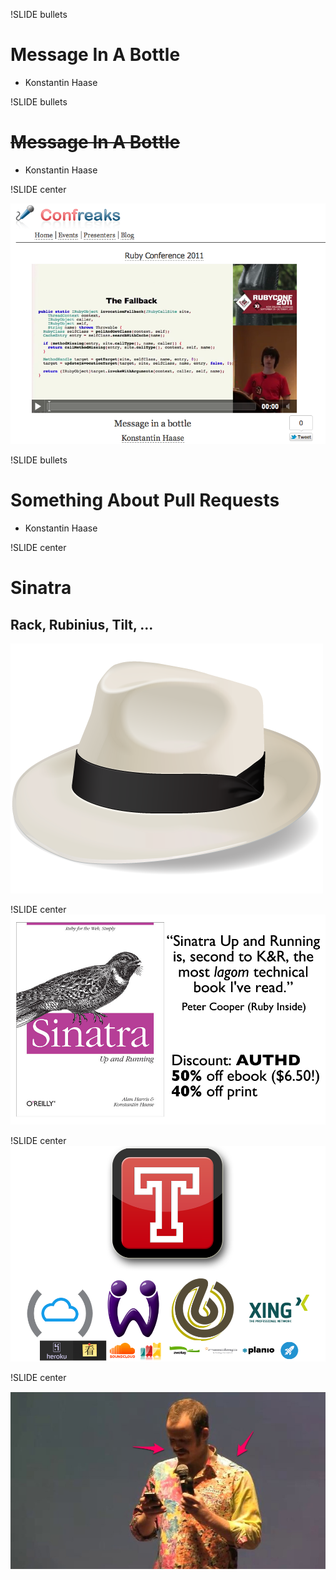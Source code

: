 !SLIDE bullets
# Message In A Bottle #

* Konstantin Haase

!SLIDE bullets
# <s>Message In A Bottle</s> #

* Konstantin Haase

!SLIDE center

![miab](message.png)

!SLIDE bullets
# Something About Pull Requests #

* Konstantin Haase

!SLIDE center

# Sinatra
## Rack, Rubinius, Tilt, ...

![Sinatra](sinatra.png)

!SLIDE center
![Sinatra: Up And Running](book.png)

!SLIDE center
![Travis CI](travis.png)

!SLIDE center

![josh](josh.jpg)
